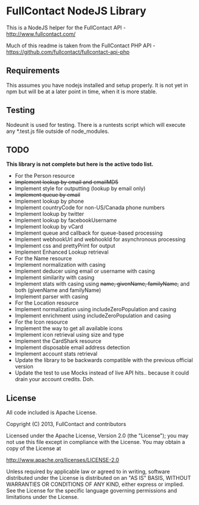 FullContact NodeJS Library
================

This is a NodeJS helper for the FullContact API - http://www.fullcontact.com/

Much of this readme is taken from the FullContact PHP API - https://github.com/fullcontact/fullcontact-api-php

## Requirements

This assumes you have nodejs installed and setup properly. It is not yet in npm but will be at a later point in time, when it is more stable. 

## Testing

Nodeunit is used for testing. There is a runtests script which will execute any *.test.js file outside of node_modules.

## TODO

**This library is not complete but here is the active todo list.**

*  For the Person resource
 *  ~~Implement lookup by email and emailMD5~~
  *  Implement style for outputting (lookup by email only)
  * ~~Implement queue by email~~
 *  Implement lookup by phone
  *  Implement countryCode for non-US/Canada phone numbers
 *  Implement lookup by twitter
 *  Implement lookup by facebookUsername
 *  Implement lookup by vCard
 *  Implement queue and callback for queue-based processing
 *  Implement webhookUrl and webhookId for asynchronous processing
 *  Implement css and prettyPrint for output
 *  Implement Enhanced Lookup retrieval
*  For the Name resource
 *  Implement normalization with casing
 *  Implement deducer using email or username with casing
 *  Implement similarity with casing
 *  Implement stats with casing using ~~name, givenName, familyName,~~ and both (givenName and familyName)
 *  Implement parser with casing
*  For the Location resource
 *  Implement normalization using includeZeroPopulation and casing
 *  Implement enrichment using includeZeroPopulation and casing
*  For the Icon resource
 *  Implement the way to get all available icons
 *  Implement icon retrieval using size and type
*  Implement the CardShark resource
*  Implement disposable email address detection
*  Implement account stats retrieval
*  Update the library to be backwards compatible with the previous official version
*  Update the test to use Mocks instead of live API hits.. because it could drain your account credits. Doh.

## License

All code included is Apache License.

Copyright (C) 2013, FullContact and contributors


Licensed under the Apache License, Version 2.0 (the "License");
you may not use this file except in compliance with the License.
You may obtain a copy of the License at

http://www.apache.org/licenses/LICENSE-2.0

Unless required by applicable law or agreed to in writing, software
distributed under the License is distributed on an "AS IS" BASIS,
WITHOUT WARRANTIES OR CONDITIONS OF ANY KIND, either express or implied.
See the License for the specific language governing permissions and
limitations under the License.